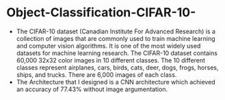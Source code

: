 # Object-Classification-CIFAR-10-

* The CIFAR-10 dataset (Canadian Institute For Advanced Research) is a collection of images that are commonly used to train machine learning and computer vision algorithms. It is one of the most widely used datasets for machine learning research. The CIFAR-10 dataset contains 60,000 32x32 color images in 10 different classes. The 10 different classes represent airplanes, cars, birds, cats, deer, dogs, frogs, horses, ships, and trucks. There are 6,000 images of each class.
* The Architecture that I designed is a CNN architecture which achieved an accuracy of 77.43% without image argumentation.
